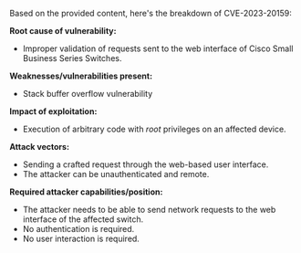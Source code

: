 Based on the provided content, here's the breakdown of CVE-2023-20159:

**Root cause of vulnerability:**
- Improper validation of requests sent to the web interface of Cisco Small Business Series Switches.

**Weaknesses/vulnerabilities present:**
- Stack buffer overflow vulnerability

**Impact of exploitation:**
- Execution of arbitrary code with *root* privileges on an affected device.

**Attack vectors:**
- Sending a crafted request through the web-based user interface.
- The attacker can be unauthenticated and remote.

**Required attacker capabilities/position:**
- The attacker needs to be able to send network requests to the web interface of the affected switch.
- No authentication is required.
- No user interaction is required.